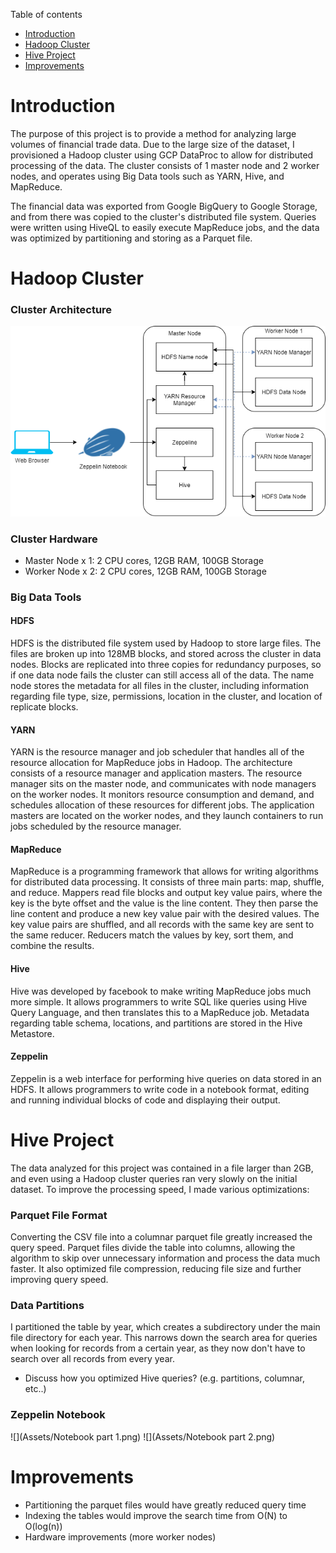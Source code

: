 Table of contents
* [Introduction](#Introduction)
* [Hadoop Cluster](#Introduction)
* [Hive Project](#Introduction)
* [Improvements](#Introduction)

# Introduction
The purpose of this project is to provide a method for analyzing large
volumes of financial trade data. Due to the large size of the dataset, I
provisioned a Hadoop cluster using GCP DataProc to allow for distributed
processing of the data. The cluster consists of 1 master node and 2 worker
nodes, and operates using Big Data tools such as YARN, Hive, and MapReduce.

The financial data was exported from Google BigQuery to Google Storage, and
from there was copied to the cluster's distributed file system. Queries were
written using HiveQL to easily execute MapReduce jobs, and the data was optimized
by partitioning and storing as a Parquet file.

# Hadoop Cluster
### Cluster Architecture
![](Assets/ClusterArchitecture.png)

### Cluster Hardware
- Master Node x 1: 2 CPU cores, 12GB RAM, 100GB Storage
- Worker Node x 2: 2 CPU cores, 12GB RAM, 100GB Storage

### Big Data Tools
#### HDFS
HDFS is the distributed file system used by Hadoop to store large files. The
files are broken up into 128MB blocks, and stored across the cluster in data 
nodes. Blocks are replicated into three copies for redundancy purposes, so if
one data node fails the cluster can still access all of the data. The name node
stores the metadata for all files in the cluster, including information regarding
file type, size, permissions, location in the cluster, and location of replicate
blocks.
#### YARN
YARN is the resource manager and job scheduler that handles all of the resource
allocation for MapReduce jobs in Hadoop. The architecture consists of a resource
manager and application masters. The resource manager sits on the master node, and
communicates with node managers on the worker nodes. It monitors resource consumption
and demand, and schedules allocation of these resources for different jobs. The
application masters are located on the worker nodes, and they launch containers
to run jobs scheduled by the resource manager.
#### MapReduce
MapReduce is a programming framework that allows for writing algorithms for
distributed data processing. It consists of three main parts: map, shuffle, and
reduce. Mappers read file blocks and output key value pairs, where the key is the
byte offset and the value is the line content. They then parse the line content
and produce a new key value pair with the desired values. The key value pairs
are shuffled, and all records with the same key are sent to the same reducer.
Reducers match the values by key, sort them, and combine the results.
#### Hive
Hive was developed by facebook to make writing MapReduce jobs much more simple.
It allows programmers to write SQL like queries using Hive Query Language, and
then translates this to a MapReduce job. Metadata regarding table schema, locations, 
and partitions are stored in the Hive Metastore.

#### Zeppelin
Zeppelin is a web interface for performing hive queries on data stored in an
HDFS. It allows programmers to write code in a notebook format, editing and
running individual blocks of code and displaying their output.

# Hive Project
The data analyzed for this project was contained in a file larger than 2GB,
and even using a Hadoop cluster queries ran very slowly on the initial dataset.
To improve the processing speed, I made various optimizations:
### Parquet File Format
Converting the CSV file into a columnar parquet file greatly increased the 
query speed. Parquet files divide the table into columns, allowing the 
algorithm to skip over unnecessary information and process the data much faster.
It also optimized file compression, reducing file size and further improving
query speed.
### Data Partitions
I partitioned the table by year, which creates a subdirectory under the main
file directory for each year. This narrows down the search area for queries
when looking for records from a certain year, as they now don't have to search
over all records from every year.
- Discuss how you optimized Hive queries? (e.g. partitions, columnar, etc..)

### Zeppelin Notebook
![](Assets/Notebook part 1.png)
![](Assets/Notebook part 2.png)
# Improvements
- Partitioning the parquet files would have greatly reduced query time
- Indexing the tables would improve the search time from O(N) to O(log(n))
- Hardware improvements (more worker nodes)